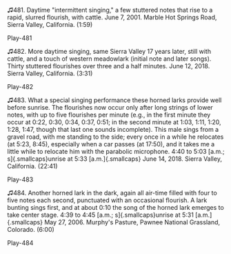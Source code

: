 ♫481. Daytime "intermittent singing," a few stuttered notes that rise to
a rapid, slurred flourish, with cattle. June 7, 2001. Marble Hot Springs
Road, Sierra Valley, California. (1:59)

Play-481

♫482. More daytime singing, same Sierra Valley 17 years later, still
with cattle, and a touch of western meadowlark (initial note and later
songs). Thirty stuttered flourishes over three and a half minutes. June
12, 2018. Sierra Valley, California. (3:31)

Play-482

♫483. What a special singing performance these horned larks provide well
before sunrise. The flourishes now occur only after long strings of
lower notes, with up to five flourishes per minute (e.g., in the first
minute they occur at 0:22, 0:30, 0:34, 0:37, 0:51; in the second minute
at 1:03, 1:11, 1:20, 1:28, 1:47, though that last one sounds
incomplete). This male sings from a gravel road, with me standing to the
side; every once in a while he relocates (at 5:23, 8:45), especially
when a car passes (at 17:50), and it takes me a little while to relocate
him with the parabolic microphone. 4:40 to 5:03 [a.m.;
s]{.smallcaps}unrise at 5:33 [a.m.]{.smallcaps} June 14, 2018. Sierra
Valley, California. (22:41)

Play-483

♫484. Another horned lark in the dark, again all air-time filled with
four to five notes each second, punctuated with an occasional flourish.
A lark bunting sings first, and at about 0:10 the song of the horned
lark emerges to take center stage. 4:39 to 4:45 [a.m.;
s]{.smallcaps}unrise at 5:31 [a.m.]{.smallcaps} May 27, 2006. Murphy's
Pasture, Pawnee National Grassland, Colorado. (6:00)

Play-484


